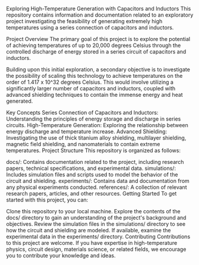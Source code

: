 Exploring High-Temperature Generation with Capacitors and Inductors
This repository contains information and documentation related to an exploratory project investigating the feasibility of generating extremely high temperatures using a series connection of capacitors and inductors.

Project Overview
The primary goal of this project is to explore the potential of achieving temperatures of up to 20,000 degrees Celsius through the controlled discharge of energy stored in a series circuit of capacitors and inductors.

Building upon this initial exploration, a secondary objective is to investigate the possibility of scaling this technology to achieve temperatures on the order of 1.417 x 10^32 degrees Celsius. This would involve utilizing a significantly larger number of capacitors and inductors, coupled with advanced shielding techniques to contain the immense energy and heat generated.

Key Concepts
Series Connection of Capacitors and Inductors: Understanding the principles of energy storage and discharge in series circuits.
High-Temperature Generation: Exploring the relationship between energy discharge and temperature increase.
Advanced Shielding: Investigating the use of thick titanium alloy shielding, multilayer shielding, magnetic field shielding, and nanomaterials to contain extreme temperatures.
Project Structure
This repository is organized as follows:

docs/: Contains documentation related to the project, including research papers, technical specifications, and experimental data.
simulations/: Includes simulation files and scripts used to model the behavior of the circuit and shielding.
experiments/: Contains data and documentation from any physical experiments conducted.
references/: A collection of relevant research papers, articles, and other resources.
Getting Started
To get started with this project, you can:

Clone this repository to your local machine.
Explore the contents of the docs/ directory to gain an understanding of the project's background and objectives.
Review the simulation files in the simulations/ directory to see how the circuit and shielding are modeled.
If available, examine the experimental data in the experiments/ directory.
Contributing
Contributions to this project are welcome. If you have expertise in high-temperature physics, circuit design, materials science, or related fields, we encourage you to contribute your knowledge and ideas.
